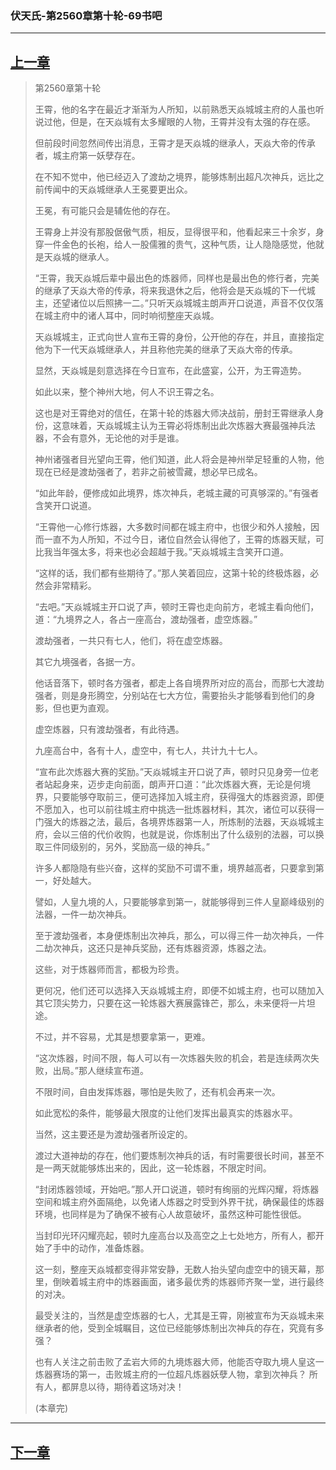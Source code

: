 ### 伏天氏-第2560章第十轮-69书吧

--------
[上一章](./5eb670e280673b8acd4be34e4f4b3fcd.md)
--------


>
>
>
>第2560章第十轮
>
>王霄，他的名字在最近才渐渐为人所知，以前熟悉天焱城城主府的人虽也听说过他，但是，在天焱城有太多耀眼的人物，王霄并没有太强的存在感。
>
>但前段时间忽然间传出消息，王霄才是天焱城的继承人，天焱大帝的传承者，城主府第一妖孽存在。
>
>在不知不觉中，他已经迈入了渡劫之境界，能够炼制出超凡次神兵，远比之前传闻中的天焱城继承人王冕要更出众。
>
>王冕，有可能只会是辅佐他的存在。
>
>王霄身上并没有那股倨傲气质，相反，显得很平和，他看起来三十余岁，身穿一件金色的长袍，给人一股儒雅的贵气，这种气质，让人隐隐感觉，他就是天焱城的继承人。
>
>“王霄，我天焱城后辈中最出色的炼器师，同样也是最出色的修行者，完美的继承了天焱大帝的传承，将来我退休之后，他将会是天焱城的下一代城主，还望诸位以后照拂一二。”只听天焱城城主朗声开口说道，声音不仅仅落在城主府中的诸人耳中，同时响彻整座天焱城。
>
>天焱城城主，正式向世人宣布王霄的身份，公开他的存在，并且，直接指定他为下一代天焱城继承人，并且称他完美的继承了天焱大帝的传承。
>
>显然，天焱城是刻意选择在今日宣布，在此盛宴，公开，为王霄造势。
>
>如此以来，整个神州大地，何人不识王霄之名。
>
>这也是对王霄绝对的信任，在第十轮的炼器大师决战前，册封王霄继承人身份，这意味着，天焱城城主认为王霄必将炼制出此次炼器大赛最强神兵法器，不会有意外，无论他的对手是谁。
>
>神州诸强者目光望向王霄，他们知道，此人将会是神州举足轻重的人物，他现在已经是渡劫强者了，若非之前被雪藏，想必早已成名。
>
>“如此年龄，便修成如此境界，炼次神兵，老城主藏的可真够深的。”有强者含笑开口说道。
>
>“王霄他一心修行炼器，大多数时间都在城主府中，也很少和外人接触，因而一直不为人所知，不过今日，诸位自然会认得他了，王霄的炼器天赋，可比我当年强太多，将来也必会超越于我。”天焱城城主含笑开口道。
>
>“这样的话，我们都有些期待了。”那人笑着回应，这第十轮的终极炼器，必然会非常精彩。
>
>“去吧。”天焱城城主开口说了声，顿时王霄也走向前方，老城主看向他们，道：“九境界之人，各占一座高台，渡劫强者，虚空炼器。”
>
>渡劫强者，一共只有七人，他们，将在虚空炼器。
>
>其它九境强者，各据一方。
>
>他话音落下，顿时各方强者，都走上各自境界所对应的高台，而那七大渡劫强者，则是身形腾空，分别站在七大方位，需要抬头才能够看到他们的身影，但也更为直观。
>
>虚空炼器，只有渡劫强者，有此待遇。
>
>九座高台中，各有十人，虚空中，有七人，共计九十七人。
>
>“宣布此次炼器大赛的奖励。”天焱城城主开口说了声，顿时只见身旁一位老者站起身来，迈步走向前面，朗声开口道：“此次炼器大赛，无论是何境界，只要能够夺取前三，便可选择加入城主府，获得强大的炼器资源，即便不愿加入，也可以前往城主府中挑选一批炼器材料，其次，诸位可以获得一门强大的炼器之法，最后，各境界炼器第一人，所炼制的法器，天焱城城主府，会以三倍的代价收购，也就是说，你炼制出了什么级别的法器，可以换取三件同级别的，另外，奖励高一级的神兵。”
>
>许多人都隐隐有些兴奋，这样的奖励不可谓不重，境界越高者，只要拿到第一，好处越大。
>
>譬如，人皇九境的人，只要能够拿到第一，就能够得到三件人皇巅峰级别的法器，一件一劫次神兵。
>
>至于渡劫强者，本身便炼制出次神兵，那么，可以得三件一劫次神兵，一件二劫次神兵，这还只是神兵奖励，还有炼器资源，炼器之法。
>
>这些，对于炼器师而言，都极为珍贵。
>
>更何况，他们还可以选择入天焱城城主府，即便不如城主府，也可以随加入其它顶尖势力，只要在这一轮炼器大赛展露锋芒，那么，未来便将一片坦途。
>
>不过，并不容易，尤其是想要拿第一，更难。
>
>“这次炼器，时间不限，每人可以有一次炼器失败的机会，若是连续两次失败，出局。”那人继续宣布道。
>
>不限时间，自由发挥炼器，哪怕是失败了，还有机会再来一次。
>
>如此宽松的条件，能够最大限度的让他们发挥出最真实的炼器水平。
>
>当然，这主要还是为渡劫强者所设定的。
>
>渡过大道神劫的存在，他们要炼制次神兵的话，有时需要很长时间，甚至不是一两天就能够炼出来的，因此，这一轮炼器，不限定时间。
>
>“封闭炼器领域，开始吧。”那人开口说道，顿时有绚丽的光辉闪耀，将炼器空间和城主府外面隔绝，以免诸人炼器之时受到外界干扰，确保最佳的炼器环境，也同样是为了确保不被有心人故意破坏，虽然这种可能性很低。
>
>当封印光环闪耀亮起，顿时九座高台以及高空之上七处地方，所有人，都开始了手中的动作，准备炼器。
>
>这一刻，整座天焱城都变得非常安静，无数人抬头望向虚空中的镜天幕，那里，倒映着城主府中的炼器画面，诸多最优秀的炼器师齐聚一堂，进行最终的对决。
>
>最受关注的，当然是虚空炼器的七人，尤其是王霄，刚被宣布为天焱城未来继承者的他，受到全城瞩目，这位已经能够炼制出次神兵的存在，究竟有多强？
>
>也有人关注之前击败了孟岩大师的九境炼器大师，他能否夺取九境人皇这一炼器赛场的第一，击败城主府的一位超凡炼器妖孽人物，拿到次神兵？
>所有人，都屏息以待，期待着这场对决！
>
>(本章完)
>
>

--------
[下一章](./287f18d967b0df33e7ca741b08e7e68b.md)
--------
